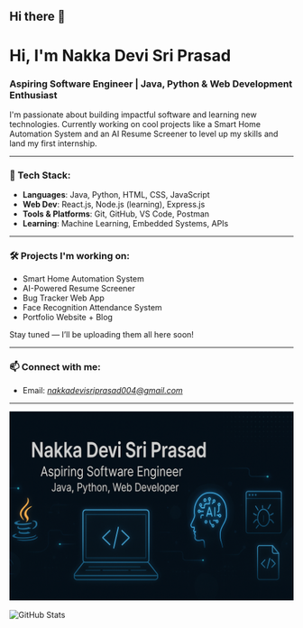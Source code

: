## Hi there 👋
# Hi, I'm Nakka Devi Sri Prasad

### Aspiring Software Engineer | Java, Python & Web Development Enthusiast

I'm passionate about building impactful software and learning new technologies. Currently working on cool projects like a Smart Home Automation System and an AI Resume Screener to level up my skills and land my first internship.

---

### 🚀 Tech Stack:
- **Languages**: Java, Python, HTML, CSS, JavaScript
- **Web Dev**: React.js, Node.js (learning), Express.js
- **Tools & Platforms**: Git, GitHub, VS Code, Postman
- **Learning**: Machine Learning, Embedded Systems, APIs

---

### 🛠️ Projects I'm working on:
- Smart Home Automation System
- AI-Powered Resume Screener
- Bug Tracker Web App
- Face Recognition Attendance System
- Portfolio Website + Blog

Stay tuned — I’ll be uploading them all here soon!

---

### 📫 Connect with me:
- Email: *nakkadevisriprasad004@gmail.com*

---
![Banner](./file_00000000d52061f8bf436d83716ccfba.png)

![GitHub Stats](https://github.com/Dsp023)
<!--
**Dsp023/Dsp023** is a ✨ _special_ ✨ repository because its `README.md` (this file) appears on your GitHub profile.

Here are some ideas to get you started:

- 🔭 I’m currently working on ...
- 🌱 I’m currently learning ...
- 👯 I’m looking to collaborate on ...
- 🤔 I’m looking for help with ...
- 💬 Ask me about ...
- 📫 How to reach me: ...
- 😄 Pronouns: ...
- ⚡ Fun fact: ...
-->
